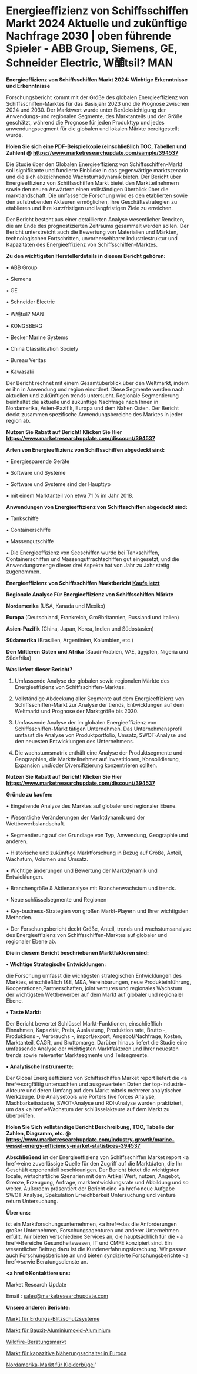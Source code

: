 # Energieeffizienz von Schiffsschiffen Markt 2024 Aktuelle und zukünftige Nachfrage 2030 | oben führende Spieler - ABB Group, Siemens, GE, Schneider Electric, W酺tsil? MAN

<strong>Energieeffizienz von Schiffsschiffen Markt 2024: Wichtige Erkenntnisse und Erkenntnisse</strong>

Forschungsbericht kommt mit der Größe des globalen Energieeffizienz von Schiffsschiffen-Marktes für das Basisjahr 2023 und die Prognose zwischen 2024 und 2030. Der Marktwert wurde unter Berücksichtigung der Anwendungs-und regionalen Segmente, des Marktanteils und der Größe geschätzt, während die Prognose für jeden Produkttyp und jedes anwendungssegment für die globalen und lokalen Märkte bereitgestellt wurde.

<strong>Holen Sie sich eine PDF-Beispielkopie (einschließlich TOC, Tabellen und Zahlen) @
</strong><strong><a href=https://www.marketresearchupdate.com/sample/394537><strong>https://www.marketresearchupdate.com/sample/394537</u></font></a></strong></strong>

Die Studie über den Globalen Energieeffizienz von Schiffsschiffen-Markt soll signifikante und fundierte Einblicke in das gegenwärtige marktszenario und die sich abzeichnende Wachstumsdynamik bieten. Der Bericht über Energieeffizienz von Schiffsschiffen Markt bietet den Marktteilnehmern sowie den neuen Anwärtern einen vollständigen überblick über die marktlandschaft. Die umfassende Forschung wird es den etablierten sowie den aufstrebenden Akteuren ermöglichen, Ihre Geschäftsstrategien zu etablieren und Ihre kurzfristigen und langfristigen Ziele zu erreichen.

Der Bericht besteht aus einer detaillierten Analyse wesentlicher Renditen, die am Ende des prognostizierten Zeitraums gesammelt werden sollen. Der Bericht unterstreicht auch die Bewertung von Materialien und Märkten, technologischen Fortschritten, unvorhersehbarer Industriestruktur und Kapazitäten des Energieeffizienz von Schiffsschiffen-Marktes.

<strong>Zu den wichtigsten Herstellerdetails in diesem Bericht gehören:</strong>

• ABB Group

• Siemens

• GE

• Schneider Electric

• W酺tsil? MAN

• KONGSBERG

• Becker Marine Systems

• China Classification Society

• Bureau Veritas

• Kawasaki

Der Bericht rechnet mit einem Gesamtüberblick über den Weltmarkt, indem er ihn in Anwendung und region einordnet. Diese Segmente werden nach aktuellen und zukünftigen trends untersucht. Regionale Segmentierung beinhaltet die aktuelle und zukünftige Nachfrage nach Ihnen in Nordamerika, Asien-Pazifik, Europa und dem Nahen Osten. Der Bericht deckt zusammen spezifische Anwendungsbereiche des Marktes in jeder region ab.

<strong>Nutzen Sie Rabatt auf Bericht! Klicken Sie Hier
</strong><strong><a href=https://www.marketresearchupdate.com/discount/394537>https://www.marketresearchupdate.com/discount/394537</b></u></font></strong></a>

<strong>Arten von Energieeffizienz von Schiffsschiffen abgedeckt sind:</strong>

• Energiesparende Geräte

• Software und Systeme

• Software und Systeme sind der Haupttyp

• mit einem Marktanteil von etwa 71 % im Jahr 2018.

<strong>Anwendungen von Energieeffizienz von Schiffsschiffen abgedeckt sind:</strong>

• Tankschiffe

• Containerschiffe

• Massengutschiffe

• Die Energieeffizienz von Seeschiffen wurde bei Tankschiffen, Containerschiffen und Massengutfrachtschiffen gut eingesetzt, und die Anwendungsmenge dieser drei Aspekte hat von Jahr zu Jahr stetig zugenommen.

<strong>Energieeffizienz von Schiffsschiffen Marktbericht <a href=https://www.marketresearchupdate.com/buynow/394537>Kaufe jetzt</a></strong>

<strong>Regionale Analyse Für Energieeffizienz von Schiffsschiffen Märkte</strong>

<strong>Nordamerika</strong> (USA, Kanada und Mexiko)

<strong>Europa</strong> (Deutschland, Frankreich, Großbritannien, Russland und Italien)

<strong>Asien-Pazifik</strong> (China, Japan, Korea, Indien und Südostasien)

<strong>Südamerika</strong> (Brasilien, Argentinien, Kolumbien, etc.)

<strong>Den Mittleren</strong> <strong>Osten und Afrika</strong> (Saudi-Arabien, VAE, ägypten, Nigeria und Südafrika)

<strong>Was liefert dieser Bericht?</strong>

1. Umfassende Analyse der globalen sowie regionalen Märkte des Energieeffizienz von Schiffsschiffen-Marktes.

2. Vollständige Abdeckung aller Segmente auf dem Energieeffizienz von Schiffsschiffen-Markt zur Analyse der trends, Entwicklungen auf dem Weltmarkt und Prognose der Marktgröße bis 2030.

3. Umfassende Analyse der im globalen Energieeffizienz von Schiffsschiffen-Markt tätigen Unternehmen. Das Unternehmensprofil umfasst die Analyse von Produktportfolio, Umsatz, SWOT-Analyse und den neuesten Entwicklungen des Unternehmens.

4. Die wachstumsmatrix enthält eine Analyse der Produktsegmente und-Geographien, die Marktteilnehmer auf Investitionen, Konsolidierung, Expansion und/oder Diversifizierung konzentrieren sollten.

<strong>Nutzen Sie Rabatt auf Bericht! Klicken Sie Hier
</strong><strong><a href=https://www.marketresearchupdate.com/discount/394537>https://www.marketresearchupdate.com/discount/394537</b></u></font></strong></a>

<strong>Gründe zu kaufen:</strong>

• Eingehende Analyse des Marktes auf globaler und regionaler Ebene.

• Wesentliche Veränderungen der Marktdynamik und der Wettbewerbslandschaft.

• Segmentierung auf der Grundlage von Typ, Anwendung, Geographie und anderen.

• Historische und zukünftige Marktforschung in Bezug auf Größe, Anteil, Wachstum, Volumen und Umsatz.

• Wichtige änderungen und Bewertung der Marktdynamik und Entwicklungen.

• Branchengröße &amp; Aktienanalyse mit Branchenwachstum und trends.

• Neue schlüsselsegmente und Regionen

• Key-business-Strategien von großen Markt-Playern und Ihrer wichtigsten Methoden.

• Der Forschungsbericht deckt Größe, Anteil, trends und wachstumsanalyse des Energieeffizienz von Schiffsschiffen-Marktes auf globaler und regionaler Ebene ab.

<strong>Die in diesem Bericht beschriebenen Marktfaktoren sind:</strong>

<strong>• Wichtige Strategische Entwicklungen:</strong>

die Forschung umfasst die wichtigsten strategischen Entwicklungen des Marktes, einschließlich f&amp;E, M&amp;A, Vereinbarungen, neue Produkteinführung, Kooperationen,Partnerschaften, joint ventures und regionales Wachstum der wichtigsten Wettbewerber auf dem Markt auf globaler und regionaler Ebene.

<strong>• Taste Markt:</strong>

Der Bericht bewertet Schlüssel Markt-Funktionen, einschließlich Einnahmen, Kapazität, Preis, Auslastung, Produktion rate, Brutto -, Produktions -, Verbrauchs -, import/export, Angebot/Nachfrage, Kosten, Marktanteil, CAGR, und Bruttomarge. Darüber hinaus liefert die Studie eine umfassende Analyse der wichtigsten Marktfaktoren und Ihrer neuesten trends sowie relevanter Marktsegmente und Teilsegmente.

<strong>• Analytische Instrumente:</strong>

Der Global Energieeffizienz von Schiffsschiffen Market report liefert die <a href=>sorgf</a>ältig untersuchten und ausgewerteten Daten der top-Industrie-Akteure und deren Umfang auf dem Markt mittels mehrerer analytischer Werkzeuge. Die Analysetools wie Porters five forces Analyse, Machbarkeitsstudie, SWOT-Analyse und ROI-Analyse wurden praktiziert, um das <a href=>Wachstum</a> der schlüsselakteure auf dem Markt zu überprüfen.

<strong>Holen Sie Sich vollständige Bericht Beschreibung, TOC, Tabelle der Zahlen, Diagramm, etc. @ </strong><strong><a href=https://www.marketresearchupdate.com/industry-growth/marine-vessel-energy-efficiency-market-statistices-394537>https://www.marketresearchupdate.com/industry-growth/marine-vessel-energy-efficiency-market-statistices-394537</a></font></strong>

<strong>Abschließend</strong> ist der Energieeffizienz von Schiffsschiffen Market report <a href=>eine</a> zuverlässige Quelle für den Zugriff auf die Marktdaten, die Ihr Geschäft exponentiell beschleunigen. Der Bericht bietet die wichtigsten locale, wirtschaftliche Szenarien mit dem Artikel Wert, nutzen, Angebot, Grenze, Erzeugung, Anfrage, marktentwicklungsrate und Abbildung und so weiter. Außerdem präsentiert der Bericht eine <a href=>neue</a> Aufgabe SWOT Analyse, Spekulation Erreichbarkeit Untersuchung und venture return Untersuchung.

<strong>Über uns:</strong>

 ist ein Marktforschungsunternehmen, <a href=>das</a> die Anforderungen großer Unternehmen, Forschungsagenturen und anderer Unternehmen erfüllt. Wir bieten verschiedene Services an, die hauptsächlich für die <a href=>Bereiche</a> Gesundheitswesen, IT und CMFE konzipiert sind. Ein wesentlicher Beitrag dazu ist die Kundenerfahrungsforschung. Wir passen auch Forschungsberichte an und bieten syndizierte Forschungsberichte <a href=>sowie</a> Beratungsdienste an.

<strong><a href=>Kontaktiere uns:</a></strong>

Market Research Update

Email : sales@marketresearchupdate.com

<strong>Unsere anderen Berichte:</strong>

<a href=https://www.linkedin.com/pulse/earthing-lightning-protection-system-market-opportunities>Markt für Erdungs-Blitzschutzsysteme</a>

<a href=https://www.linkedin.com/pulse/bauxite-alumina-aluminum-market-analysis-segment-region>Markt für Bauxit-Aluminiumoxid-Aluminium</a>

<a href=https://www.linkedin.com/pulse/wildfire-consulting-market-analysis-segment-region>Wildfire-Beratungsmarkt</a>

<a href=https://www.linkedin.com/pulse/europe-capacitive-proximity-switches-market>Markt für kapazitive Näherungsschalter in Europa</a>

<a href=https://www.linkedin.com/pulse/north-america-hanger-market-2023-size-share-opportunities>Nordamerika-Markt für Kleiderbügel</a>"
